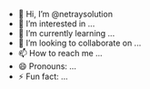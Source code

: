 - 👋 Hi, I’m @netraysolution
- 👀 I’m interested in ...
- 🌱 I’m currently learning ...
- 💞️ I’m looking to collaborate on ...
- 📫 How to reach me ...
- 😄 Pronouns: ...
- ⚡ Fun fact: ...

<!---
netraysolution/netraysolution is a ✨ special ✨ repository because its `README.md` (this file) appears on your GitHub profile.
You can click the Preview link to take a look at your changes.
--->
